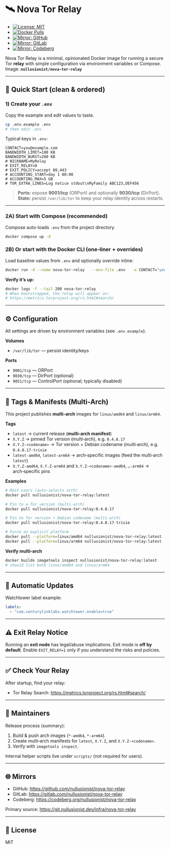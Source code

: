 # 🛰️ Nova Tor Relay

- [![License: MIT](https://img.shields.io/badge/License-MIT-blue.svg)](LICENSE)
- [![Docker Pulls](https://img.shields.io/docker/pulls/nullusionist/nova-tor-relay)](https://hub.docker.com/r/nullusionist/nova-tor-relay)
- [![Mirror: GitHub](https://img.shields.io/badge/mirror-github-blue?logo=github)](https://github.com/nullusionist/nova-tor-relay)
- [![Mirror: GitLab](https://img.shields.io/badge/mirror-gitlab-orange?logo=gitlab)](https://gitlab.com/nullusionist/nova-tor-relay)
- [![Mirror: Codeberg](https://img.shields.io/badge/mirror-codeberg-lightblue?logo=codeberg)](https://codeberg.org/nullusionist/nova-tor-relay)

Nova Tor Relay is a minimal, opinionated Docker image for running a secure Tor **relay** with simple configuration via environment variables or Compose.  
Image: **`nullusionist/nova-tor-relay`**

---

## 🚀 Quick Start (clean & ordered)

### 1) Create your `.env`
Copy the example and edit values to taste.
```bash
cp .env.example .env
# then edit .env
```

Typical keys in `.env`:
```env
CONTACT=you@example.com
BANDWIDTH_LIMIT=100 KB
BANDWIDTH_BURST=200 KB
# NICKNAME=MyRelay
# EXIT_RELAY=0
# EXIT_POLICY=accept 80,443
# ACCOUNTING_START=day 1 00:00
# ACCOUNTING_MAX=5 GB
# TOR_EXTRA_LINES=Log notice stdout\nMyFamily ABC123,DEF456
```

> **Ports:** expose **9001/tcp** (ORPort) and optionally **9030/tcp** (DirPort).  
> **State:** persist `/var/lib/tor` to keep your relay identity across restarts.

---

### 2A) Start with **Compose** (recommended)
Compose auto-loads `.env` from the project directory.
```bash
docker compose up -d
```

### 2B) Or start with the **Docker CLI** (one‑liner + overrides)
Load baseline values from `.env` and optionally override inline:
```bash
docker run -d --name nova-tor-relay   --env-file .env   -e CONTACT="you@example.com"   -e BANDWIDTH_LIMIT="100 KB"   -e BANDWIDTH_BURST="200 KB"   -p 9001:9001   -p 9030:9030   -v nova-tor-data:/var/lib/tor   nullusionist/nova-tor-relay:latest
```

**Verify it’s up:**
```bash
docker logs -f --tail 200 nova-tor-relay
# When bootstrapped, the relay will appear on:
# https://metrics.torproject.org/rs.html#search/
```

---

## ⚙️ Configuration

All settings are driven by environment variables (see `.env.example`).

**Volumes**
- `/var/lib/tor` — persist identity/keys

**Ports**
- `9001/tcp` — ORPort
- `9030/tcp` — DirPort (optional)
- `9051/tcp` — ControlPort (optional; typically disabled)

---

## 🧭 Tags & Manifests (Multi‑Arch)

This project publishes **multi‑arch** images for `linux/amd64` and `linux/arm64`.

**Tags**
- `latest` → current release (**multi‑arch manifest**)
- `X.Y.Z` → pinned Tor version (multi‑arch), e.g. `0.4.8.17`
- `X.Y.Z-<codename>` → Tor version + Debian codename (multi‑arch), e.g. `0.4.8.17-trixie`
- `latest-amd64`, `latest-arm64` → arch‑specific images (feed the multi‑arch `latest`)
- `X.Y.Z-amd64`, `X.Y.Z-arm64` and `X.Y.Z-<codename>-amd64`, `…-arm64` → arch‑specific pins

**Examples**
```bash
# Most users (auto-selects arch)
docker pull nullusionist/nova-tor-relay:latest

# Pin to a Tor version (multi-arch)
docker pull nullusionist/nova-tor-relay:0.4.8.17

# Pin to Tor version + Debian codename (multi-arch)
docker pull nullusionist/nova-tor-relay:0.4.8.17-trixie

# Force an explicit platform
docker pull --platform=linux/amd64 nullusionist/nova-tor-relay:latest
docker pull --platform=linux/arm64 nullusionist/nova-tor-relay:latest
```

**Verify multi‑arch**
```bash
docker buildx imagetools inspect nullusionist/nova-tor-relay:latest
# should list both linux/amd64 and linux/arm64
```

---

## 🔁 Automatic Updates

Watchtower label example:
```yaml
labels:
  - "com.centurylinklabs.watchtower.enable=true"
```

---

## ⚠️ Exit Relay Notice

Running an **exit node** has legal/abuse implications. Exit mode is **off by default**. Enable `EXIT_RELAY=1` only if you understand the risks and policies.

---

## ✅ Check Your Relay

After startup, find your relay:
- Tor Relay Search: https://metrics.torproject.org/rs.html#search/

---

## 🧰 Maintainers

Release process (summary):
1. Build & push arch images (`*-amd64`, `*-arm64`).
2. Create multi‑arch manifests for `latest`, `X.Y.Z`, and `X.Y.Z-<codename>`.
3. Verify with `imagetools inspect`.

Internal helper scripts live under `scripts/` (not required for users).

---

## 🌐 Mirrors

- GitHub: https://github.com/nullusionist/nova-tor-relay  
- GitLab: https://gitlab.com/nullusionist/nova-tor-relay  
- Codeberg: https://codeberg.org/nullusionist/nova-tor-relay

Primary source: https://git.nullusionist.dev/infra/nova-tor-relay

---

## 📄 License

MIT
